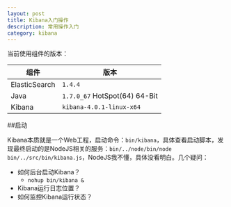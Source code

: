 ```yaml
---
layout: post
title: Kibana入门操作
description: 常用操作入门
category: kibana
---
```


当前使用组件的版本：

|组件|版本|
|----|----|
|ElasticSearch|`1.4.4`|
|Java| `1.7.0_67` HotSpot(64) 64-Bit|
|Kibana|`kibana-4.0.1-linux-x64`|



##启动

Kibana本质就是一个Web工程，启动命令：`bin/kibana`，具体查看启动脚本，发现最终启动的是NodeJS相关的服务：`bin/../node/bin/node bin/../src/bin/kibana.js`，NodeJS我不懂，具体没看明白。几个疑问：

* 如何后台启动Kibana？
	* `nohup bin/kibana &`
* Kibana运行日志位置？
* 如何监控Kibana运行状态？























[NingG]:    http://ningg.github.com  "NingG"

















